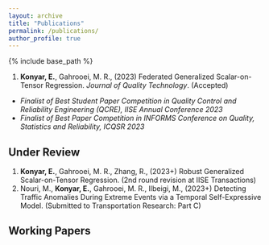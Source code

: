 ```yaml
---
layout: archive
title: "Publications"
permalink: /publications/
author_profile: true
---
```


{% include base_path %}

1. **Konyar, E.**, Gahrooei, M. R., (2023) Federated Generalized Scalar-on-Tensor Regression. *Journal of Quality Technology*. (Accepted)
- *Finalist of Best Student Paper Competition in Quality Control and Reliability Engineering (QCRE), IISE Annual Conference 2023*
- *Finalist of Best Paper Competition in INFORMS Conference on Quality, Statistics and Reliability, ICQSR 2023*

Under Review
------

1. **Konyar, E.**, Gahrooei, M. R., Zhang, R., (2023+) Robust Generalized Scalar-on-Tensor Regression. (2nd round revision at IISE Transactions)
2. Nouri, M., **Konyar, E.**, Gahrooei, M. R., Ilbeigi, M., (2023+) Detecting Traffic Anomalies During Extreme Events via a Temporal Self-Expressive Model. (Submitted to Transportation Research: Part C)

Working Papers
------




